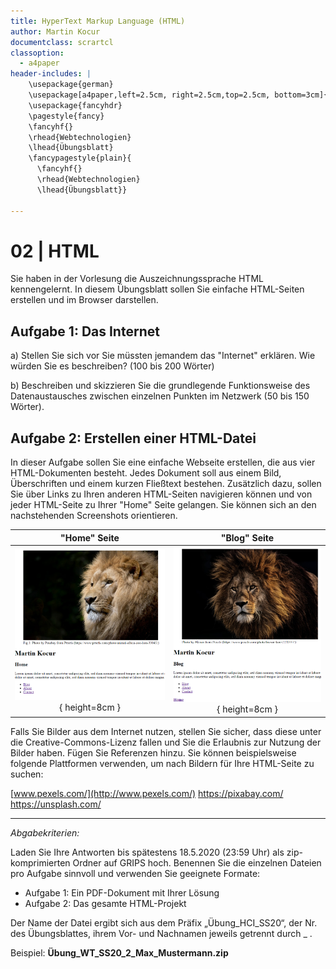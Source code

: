 ```yaml
---
title: HyperText Markup Language (HTML)
author: Martin Kocur
documentclass: scrartcl
classoption:
  - a4paper
header-includes: |
    \usepackage{german} 
    \usepackage[a4paper,left=2.5cm, right=2.5cm,top=2.5cm, bottom=3cm]{geometry}
    \usepackage{fancyhdr}
    \pagestyle{fancy}
    \fancyhf{}
    \rhead{Webtechnologien}
    \lhead{Übungsblatt}
    \fancypagestyle{plain}{
      \fancyhf{}
      \rhead{Webtechnologien}
      \lhead{Übungsblatt}}

---
```



# 02 | HTML

Sie haben in der Vorlesung die Auszeichnungssprache HTML kennengelernt. In diesem Übungsblatt sollen Sie einfache HTML-Seiten erstellen und im Browser darstellen.

## Aufgabe 1: Das Internet 

a) Stellen Sie sich vor Sie müssten jemandem das "Internet" erklären. Wie würden Sie es beschreiben? (100 bis 200 Wörter)

b) Beschreiben und skizzieren Sie die grundlegende Funktionsweise des Datenaustausches zwischen einzelnen Punkten im Netzwerk (50 bis 150 Wörter). 

## Aufgabe 2: Erstellen einer HTML-Datei

In dieser Aufgabe sollen Sie eine einfache Webseite erstellen, die aus vier HTML-Dokumenten besteht. Jedes Dokument soll aus einem Bild, Überschriften und einem kurzen Fließtext bestehen. Zusätzlich dazu, sollen Sie über Links zu Ihren anderen HTML-Seiten navigieren können und von jeder HTML-Seite zu Ihrer "Home" Seite gelangen. Sie können sich an den nachstehenden Screenshots orientieren.   

|        "Home" Seite         |        "Blog" Seite         |
| :-------------------------: | :-------------------------: |
| ![](home.png){ height=8cm } | ![](blog.png){ height=8cm } |

Falls Sie Bilder aus dem Internet nutzen, stellen Sie sicher, dass diese unter die Creative-Commons-Lizenz fallen und Sie die Erlaubnis zur Nutzung der Bilder haben. Fügen Sie Referenzen hinzu. Sie können beispielsweise folgende Plattformen verwenden, um nach Bildern für Ihre HTML-Seite zu suchen:

[www.pexels.com/](http://www.pexels.com/)  https://pixabay.com/ https://unsplash.com/

------

*Abgabekriterien:*

Laden Sie Ihre Antworten bis spätestens 18.5.2020 (23:59 Uhr) als zip-komprimierten Ordner auf GRIPS hoch.  Benennen Sie die einzelnen Dateien pro Aufgabe sinnvoll und verwenden Sie geeignete Formate:

- Aufgabe 1: Ein PDF-Dokument mit Ihrer Lösung
- Aufgabe 2: Das gesamte HTML-Projekt

Der Name der Datei ergibt sich aus dem Präfix „Übung_HCI_SS20“, der Nr. des Übungsblattes, ihrem Vor- und Nachnamen jeweils getrennt durch _ .

 

Beispiel: **Übung_WT_SS20_2_Max_Mustermann.zip**
